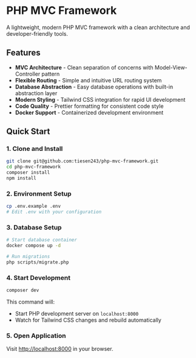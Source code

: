 # PHP MVC Framework

A lightweight, modern PHP MVC framework with a clean architecture and developer-friendly tools.

## Features

- **MVC Architecture** - Clean separation of concerns with Model-View-Controller pattern
- **Flexible Routing** - Simple and intuitive URL routing system
- **Database Abstraction** - Easy database operations with built-in abstraction layer
- **Modern Styling** - Tailwind CSS integration for rapid UI development
- **Code Quality** - Prettier formatting for consistent code style
- **Docker Support** - Containerized development environment

## Quick Start

### 1. Clone and Install

```bash
git clone git@github.com:tiesen243/php-mvc-framework.git
cd php-mvc-framework
composer install
npm install
```

### 2. Environment Setup

```bash
cp .env.example .env
# Edit .env with your configuration
```

### 3. Database Setup

```bash
# Start database container
docker compose up -d

# Run migrations
php scripts/migrate.php
```

### 4. Start Development

```bash
composer dev
```

This command will:

- Start PHP development server on `localhost:8000`
- Watch for Tailwind CSS changes and rebuild automatically

### 5. Open Application

Visit [http://localhost:8000](http://localhost:8000) in your browser.
